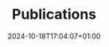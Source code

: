 ---
title: Publications
date: 2024-10-18T17:04:07+01:00
draft: false
layout: publication
all: True
header_img: 'img/publications.jpg'
---